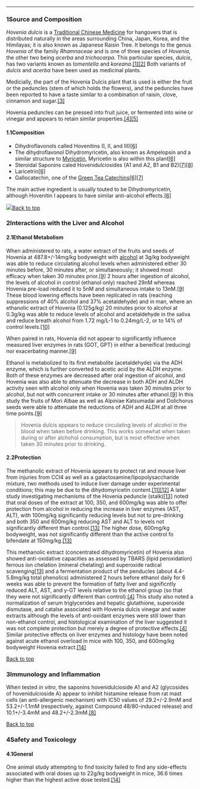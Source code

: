 





---


### 1Source and Composition

*Hovenia dulcis* is a [Traditional Chinese Medicine](/supplements/traditional-chinese-medicine/) for hangovers that is distributed naturally in the areas surrounding China, Japan, Korea, and the Himilayas; it is also known as Japanese Raisin Tree. It belongs to the genus *Hovenia* of the family *Rhamnaceae* and is one of three species of *Hovenia*, the other two being *acerba* and *trichocarpa*. This particular species, *dulcis*, has two variants known as *tomentella* and *koreana*.[[1]](#ref1)[[2]](#ref2) Both variants of *dulcis* and *acerba* have been used as medicinal plants.


Medicially, the part of the Hovenia Dulcis plant that is used is either the fruit or the peduncles (stem of which holds the flowers), and the peduncles have been reported to have a taste similar to a combination of raisin, clove,
cinnamon and sugar.[[3]](#ref3)


Hovenia peduncles can be pressed into fruit juice, or fermented into wine or vinegar and appears to retain similar properties.[[4]](#ref4)[[5]](#ref5)


#### 1.1Composition


* Dihydroflavonols called Hovenitins (I, II, and III)[[6]](#ref6)
* The dihydroflavonol Dihydromyricetin, also known as Ampelopsin and a similar structure to [Myricetin](/supplements/myricetin/), Myricetin is also within this plant[[6]](#ref6)
* Steroidal Saponins caled Hovenidulciosides (A1 and A2, B1 and B2)[[7]](#ref7)[[8]](#ref8)
* Laricetrin[[6]](#ref6)
* Gallocatechin, one of the [Green Tea Catechins](/supplements/green-tea-catechins/)[[6]](#ref6)[[7]](#ref7)

The main active ingredient is usually touted to be Dihydromyricetin, although Hovenitin I appears to have similar anti-alcohol effects.[[6]](#ref6)


![](https://2e9be637a5b4415c18c5-5ddb36df15af65ab8482e83373c53fe5.ssl.cf1.rackcdn.com/images/106.jpg)[Back to top](#c-source-and-composition)
### 2Interactions with the Liver and Alcohol

#### 2.1Ethanol Metabolism


When administered to rats, a water extract of the fruits and seeds of Hovenia at 487.8+/-14mg/kg bodyweight with [alcohol](/supplements/alcohol/) at 3g/kg bodyweight was able to reduce circulating alcohol levels when administered either 30 minutes before, 30 minutes after, or simultaneously; it showed most efficacy when taken 30 minutes prior.[[9]](#ref9) 2 hours after ingestion of alcohol, the levels of alcohol in control (ethanol only) reached 29nM whereas Hovenia pre-load reduced it to 5nM and simultaneous intake to 13nM.[[9]](#ref9) These blood lowering effects have been replicated in rats (reaching suppressions of 40% alcohol and 37% acetaldehyde) and in man, where an ethanolic extract of Hovenia (0.125g/kg) 20 minutes prior to alcohol at 0.3g/kg was able to reduce levels of alcohol and acetaldehyde in the saliva and reduce breath alcohol from 1.72 mg/L-1 to 0.24mg/L-2, or to 14% of control levels.[[10]](#ref10)


When paired in rats, Hovenia did not appear to significantly influence measured liver enzymes in rats (GOT, GPT) in either a beneifical (reducing) nor exacerbating manner.[[9]](#ref9)


Ethanol is metabolized to its first metabolite (acetaldehyde) via the ADH enzyme, which is further converted to acetic acid by the ALDH enzyme. Both of these enzymes are decreased after oral ingestion of alcohol, and Hovenia was also able to attenuate the decrease in both ADH and ALDH activity seen with alcohol only when Hovenia was taken 30 minutes prior to alcohol, but not with concurrent intake or 30 minutes after ethanol.[[9]](#ref9) In this study the fruits of Mori Albae as well as Alpiniae Katsumadai and Dolichorus seeds were able to attenuate the reductions of ADH and ALDH at all three time points.[[9]](#ref9)



> Hovenia dulcis appears to reduce circulating levels of alcohol in the blood when taken before drinking. This works somewhat when taken during or after alchohol consumption, but is most effective when taken 30 minutes prior to drinking.


#### 2.2Protection


The methanolic extract of Hovenia appears to protect rat and mouse liver from injuries from CCl4 as well as a galactosamine/lipopolysaccharide mixture, two methods used to induce liver damage under experimental conditions; this may be due to the dihydomyricetin content.[[11]](#ref11)[[12]](#ref12) A later study investigating mechanisms of the Hovenia peduncle (stalk)[[13]](#ref13) noted that oral doses of the extract at 100, 350, and 600mg/kg was able to offer protection from alcohol in reducing the increase in liver enzymes (AST, ALT), with 100mg/kg significantly reducing levels but not to pre-drinking and both 350 and 600mg/kg reducing AST and ALT to levels not significantly different than control.[[13]](#ref13) The higher dose, 600mg/kg bodyweight, was not significantly different than the active control fo bifendate at 150mg/kg.[[13]](#ref13)


This methanolic extract (concentrated dihydromyricetin) of Hovenia also showed anti-oxidative capacities as assessed by TBARS (lipid peroxidation) ferrous ion chelation (mineral chelating) and superoxide radical scavenging[[13]](#ref13) and a fermentation product of the penducles (about 4.4-5.8mg/kg total phenolics) administered 2 hours before ethanol daily for 6 weeks was able to prevent the formation of fatty liver and significntly reduced ALT, AST, and y-GT levels relative to the ethanol group (so that they were not significantly different than control).[[4]](#ref4) This study also noted a normalization of serum triglycerides and hepatic glutathione, superoxide dismutase, and catalse associated with Hovenia dulcis vinegar and water extracts although the levels of anti-oxidant enzymes were still lower than non-ethanol control, and histological examination of the liver suggested it was not complete protection but merely a degree of protective effects.[[4]](#ref4) Similar protective effects on liver enzymes and histology have been noted against acute ethanol overload in mice with 100, 350, and 600mg/kg bodyweight Hovenia extract.[[14]](#ref14)


[Back to top](#c-interactions-with-the-liver-and-alcohol)
### 3Immunology and Inflammation

When tested *in vitro*, the saponins hovenidulcioside A1 and A2 (glycosides of hovenidulcioside A) appear to inhibit histamine release from rat mast cells (an anti-allergenic mechanism) with IC50 values of 29.2+/-2.9mM and 53.2+/-1.1mM (respectively, against Compound 48/80-induced release) and 10.1+/-3.4mM and 48.2+/-2.3mM.[[8]](#ref8)


[Back to top](#c-immunology-and-inflammation)
### 4Safety and Toxicology

#### 4.1General


One animal study attempting to find toxicity failed to find any side-effects associated with oral doses up to 22g/kg bodyweight in mice, 36.6 times higher than the highest active dose tested.[[14]](#ref14)

 


